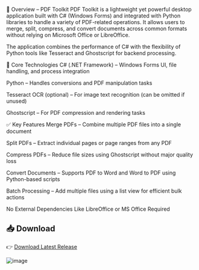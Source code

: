 📄 Overview – PDF Toolkit
PDF Toolkit is a lightweight yet powerful desktop application built with C# (Windows Forms) and integrated with Python libraries to handle a variety of PDF-related operations. It allows users to merge, split, compress, and convert documents across common formats without relying on Microsoft Office or LibreOffice.

The application combines the performance of C# with the flexibility of Python tools like Tesseract and Ghostscript for backend processing.

🔧 Core Technologies
C# (.NET Framework) – Windows Forms UI, file handling, and process integration

Python – Handles conversions and PDF manipulation tasks

Tesseract OCR (optional) – For image text recognition (can be omitted if unused)

Ghostscript – For PDF compression and rendering tasks

✅ Key Features
Merge PDFs – Combine multiple PDF files into a single document

Split PDFs – Extract individual pages or page ranges from any PDF

Compress PDFs – Reduce file sizes using Ghostscript without major quality loss

Convert Documents – Supports PDF to Word and Word to PDF using Python-based scripts

Batch Processing – Add multiple files using a list view for efficient bulk actions

No External Dependencies Like LibreOffice or MS Office Required



## 📥 Download

👉 [Download Latest Release]([https://github.com/your-username/your-repo-name/releases/latest/download/YourApp.exe](https://github.com/jafar1011/PDFToolkit-Completed/releases/download/Public/Toolkit.Setup.1.2.rar))




![image](https://github.com/user-attachments/assets/a1623125-cf6b-4ee6-bd5f-fccf6c45e886)
